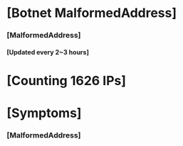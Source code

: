 # [Botnet MalformedAddress]
### [MalformedAddress]
#### [Updated every 2~3 hours]

# [Counting 1626 IPs]

# [Symptoms] 
###   [MalformedAddress]
